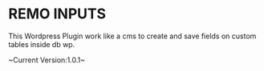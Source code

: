 REMO INPUTS
==============

This Wordpress Plugin work like a cms to create and save fields on custom tables inside db wp. 

~Current Version:1.0.1~